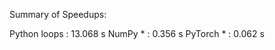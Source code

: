 Summary of Speedups:

Python loops        :   13.068 s
NumPy *             :    0.356 s
PyTorch *           :    0.062 s